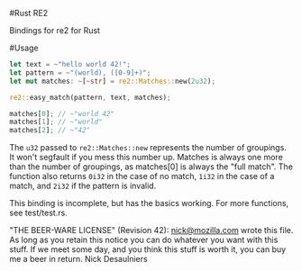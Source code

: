 #Rust RE2

Bindings for re2 for Rust

#Usage

```rust
let text = ~"hello world 42!";
let pattern = ~"(world), ([0-9]+)";
let mut matches: ~[~str] = re2::Matches::new(2u32);

re2::easy_match(pattern, text, matches);

matches[0]; // ~"world 42"
matches[1]; // ~"world"
matches[2]; // ~"42"
```

The `u32` passed to `re2::Matches::new` represents the number of groupings. It
won't segfault if you mess this number up.  Matches is always one more than the
number of groupings, as matches[0] is always the "full match".  The function
also returns `0i32` in the case of no match, `1i32` in the case of a match,
and `2i32` if the pattern is invalid.

This binding is incomplete, but has the basics working.  For more functions,
see test/test.rs.

"THE BEER-WARE LICENSE" (Revision 42):
<nick@mozilla.com> wrote this file. As long as you retain this notice you
can do whatever you want with this stuff. If we meet some day, and you think
this stuff is worth it, you can buy me a beer in return. Nick Desaulniers

